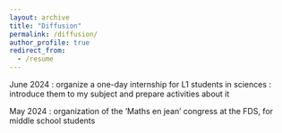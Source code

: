 ```yaml
---
layout: archive
title: "Diffusion"
permalink: /diffusion/
author_profile: true
redirect_from:
  - /resume
---
```



June 2024 : organize a one-day internship for L1 students in sciences : introduce them to my
subject and prepare activities about it

May 2024 : organization of the ’Maths en jean’ congress at the FDS, for middle school students

